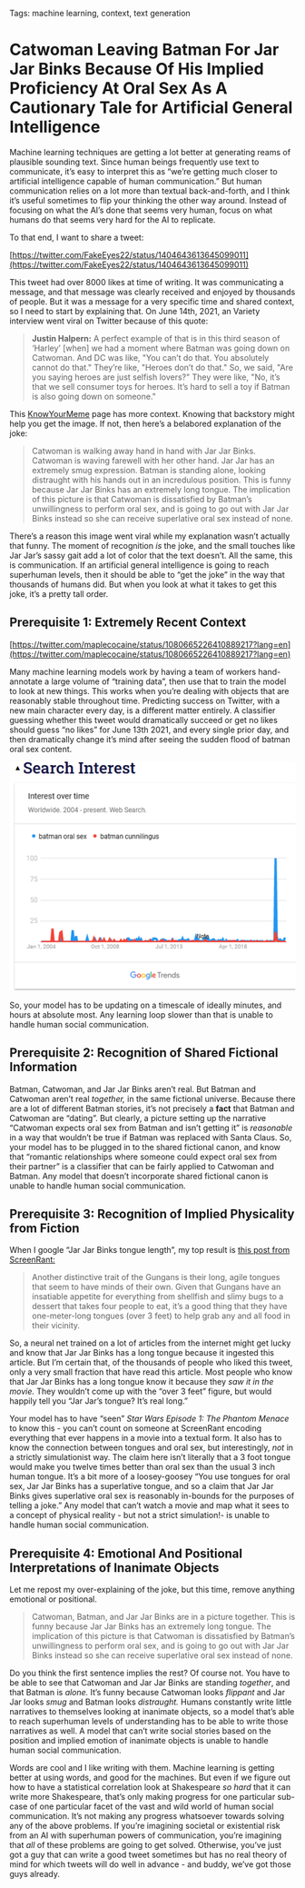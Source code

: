 Tags: machine learning, context, text generation
# Catwoman Leaving Batman For Jar Jar Binks Because Of His Implied Proficiency At Oral Sex As A Cautionary Tale for Artificial General Intelligence

Machine learning techniques are getting a lot better at generating reams of plausible sounding text. Since human beings frequently use text to communicate, it’s easy to interpret this as “we’re getting much closer to artificial intelligence capable of human communication.” But human communication relies on a lot more than textual back-and-forth, and I think it’s useful sometimes to flip your thinking the other way around. Instead of focusing on what the AI’s done that seems very human, focus on what humans do that seems very hard for the AI to replicate. 

To that end, I want to share a tweet:

[https://twitter.com/FakeEyes22/status/1404643613645099011](https://twitter.com/FakeEyes22/status/1404643613645099011)

This tweet had over 8000 likes at time of writing. It was communicating a message, and that message was clearly received and enjoyed by thousands of people. But it was a message for a very specific time and shared context, so I need to start by explaining that. On June 14th, 2021, an Variety interview went viral on Twitter because of this quote:

> **Justin Halpern:**
A perfect example of that is in this  third season of ‘Harley’ [when] we had a moment where Batman was going down on Catwoman. And DC was like, "You can’t do that. You absolutely cannot do that." They’re like, "Heroes don’t do that." So, we said, "Are you saying heroes are just selfish lovers?" They were like, "No, it’s  that we sell consumer toys for heroes. It’s hard to sell a toy if Batman is also going down on someone."
> 

This [KnowYourMeme](https://knowyourmeme.com/memes/events/batman-oral-sex-scene-removal) page has more context. Knowing that backstory might help you get the image. If not, then here’s a belabored explanation of the joke:

> Catwoman is walking away hand in hand with Jar Jar Binks. Catwoman is waving farewell with her other hand. Jar Jar has an extremely smug expression. Batman is standing alone, looking distraught with his hands out in an incredulous position. This is funny because Jar Jar Binks has an extremely long tongue. The implication of this picture is that Catwoman is dissatisfied by Batman’s unwillingness to perform oral sex, and is going to go out with Jar Jar Binks instead so she can receive superlative oral sex instead of none.
> 

There’s a reason this image went viral while my explanation wasn’t actually that funny. The moment of recognition *is* the joke, and the small touches like Jar Jar’s sassy gait add a lot of color that the text doesn’t. All the same, this is communication. If an artificial general intelligence is going to reach superhuman levels, then it should be able to “get the joke” in the way that thousands of humans did. But when you look at what it takes to get this joke, it’s a pretty tall order.

## Prerequisite 1: Extremely Recent Context

[https://twitter.com/maplecocaine/status/1080665226410889217?lang=en](https://twitter.com/maplecocaine/status/1080665226410889217?lang=en)

Many machine learning models work by having a team of workers hand-annotate a large volume of “training data”, then use that to train the model to look at new things. This works when you’re dealing with objects that are reasonably stable throughout time. Predicting success on Twitter, with a new main character every day, is a different matter entirely. A classifier guessing whether this tweet would dramatically succeed or get no likes should guess “no likes” for June 13th 2021, and every single prior day, and then dramatically change it’s mind after seeing the sudden flood of batman oral sex content.

![Untitled](../assets/220329.png)

So, your model has to be updating on a timescale of ideally minutes, and hours at absolute most. Any learning loop slower than that is unable to handle human social communication.

## Prerequisite 2: Recognition of Shared Fictional Information

Batman, Catwoman, and Jar Jar Binks aren’t real. But Batman and Catwoman aren’t real *together,* in the same fictional universe. Because there are a lot of different Batman stories, it’s not precisely a **fact** that Batman and Catwoman are “dating”. But clearly, a picture setting up the narrative “Catwoman expects oral sex from Batman and isn’t getting it” is *reasonable* in a way that wouldn’t be true if Batman was replaced with Santa Claus. So, your model has to be plugged in to the shared fictional canon, and know that “romantic relationships where someone could expect oral sex from their partner” is a classifier that can be fairly applied to Catwoman and Batman. Any model that doesn’t incorporate shared fictional canon is unable to handle human social communication.

## Prerequisite 3: Recognition of Implied Physicality from Fiction

When I google “Jar Jar Binks tongue length”, my top result is [this post from ScreenRant:](https://screenrant.com/star-wars-jar-jar-binks-anatomy-trivia/)

> Another distinctive trait of the Gungans is their long, agile tongues that seem to have minds of their own. Given that Gungans have an insatiable appetite for everything from shellfish and slimy bugs to a dessert that takes four people to eat, it’s a good thing that they have one-meter-long tongues (over 3 feet) to help grab any and all food in their vicinity.
> 

So, a neural net trained on a lot of articles from the internet might get lucky and know that Jar Jar Binks has a long tongue because it ingested this article. But I’m certain that, of the thousands of people who liked this tweet, only a very small fraction that have read this article. Most people who know that Jar Jar Binks has a long tongue know it because they *saw it in the movie.* They wouldn’t come up with the “over 3 feet” figure, but would happily tell you “Jar Jar’s tongue? It’s real long.” 

Your model has to have “seen” *Star Wars Episode 1: The Phantom Menace* to know this - you can’t count on someone at ScreenRant encoding everything that ever happens in a movie into a textual form. It also has to know the connection between tongues and oral sex, but interestingly, *not* in a strictly simulationist way. The claim here isn’t literally that a 3 foot tongue would make you twelve times better than oral sex than the usual 3 inch human tongue. It’s a bit more of a loosey-goosey “You use tongues for oral sex, Jar Jar Binks has a superlative tongue, and so a claim that Jar Jar Binks gives superlative oral sex is reasonably in-bounds for the purposes of telling a joke.” Any model that can’t watch a movie and map what it sees to a concept of physical reality - but not a strict simulation!- is unable to handle human social communication.

## Prerequisite 4: Emotional And Positional Interpretations of Inanimate Objects

Let me repost my over-explaining of the joke, but this time, remove anything emotional or positional.

> Catwoman, Batman, and Jar Jar Binks are in a picture together. This is funny because Jar Jar Binks has an extremely long tongue. The implication of this picture is that Catwoman is dissatisfied by Batman’s unwillingness to perform oral sex, and is going to go out with Jar Jar Binks instead so she can receive superlative oral sex instead of none.
> 

Do you think the first sentence implies the rest? Of course not. You have to be able to see that Catwoman and Jar Jar Binks are standing *together*, and that Batman is *alone.* It’s funny because Catwoman looks *flippant* and Jar Jar looks *smug* and Batman looks *distraught.* Humans constantly write little narratives to themselves looking at inanimate objects, so a model that’s able to reach superhuman levels of understanding has to be able to write those narratives as well. A model that can’t write social stories based on the position and implied emotion of inanimate objects is unable to handle human social communication.

Words are cool and I like writing with them. Machine learning is getting better at using words, and good for the machines. But even if we figure out how to have a statistical correlation look at Shakespeare *so hard* that it can write more Shakespeare, that’s only making progress for one particular sub-case of one particular facet of the vast and wild world of human social communication. It’s not making any progress whatsoever towards solving any of the above problems. If you’re imagining societal or existential risk from an AI with superhuman powers of communication, you’re imagining that *all* of these problems are going to get solved. Otherwise, you’ve just got a guy that can write a good tweet sometimes but has no real theory of mind for which tweets will do well in advance - and buddy, we’ve got those guys already.